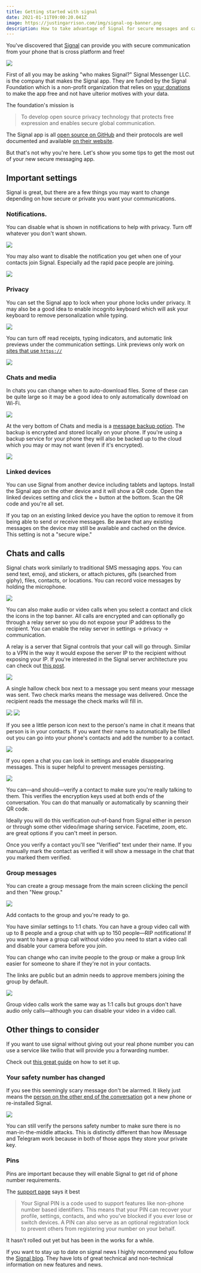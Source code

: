 ```yaml
---
title: Getting started with signal
date: 2021-01-11T09:00:20.041Z
image: https://justingarrison.com/img/signal-og-banner.png
description: How to take advantage of Signal for secure messages and calls
---
```

You've discovered that [Signal](https://signal.org/) can provide you with secure communication from your phone that is cross platform and free!

![](/img/signal-og-banner.png)

First of all you may be asking "who makes Signal?"
Signal Messenger LLC. is the company that makes the Signal app.
They are funded by the Signal Foundation which is a non-profit organization that relies on [your donations](https://signal.org/donate/) to make the app free and not have ulterior motives with your data.

The foundation's mission is

> To develop open source privacy technology that protects free expression and enables secure global communication.

The Signal app is all [open source on GitHub](https://github.com/signalapp) and their protocols are well documented and available [on their website](https://signal.org/docs/).

But that's not why you're here.
Let's show you some tips to get the most out of your new secure messaging app.

## Important settings
Signal is great, but there are a few things you may want to change depending on how secure or private you want your communications.

### Notifications.

You can disable what is shown in notifications to help with privacy.
Turn off whatever you don't want shown.

![](/img/signal-notification-content.png)

You may also want to disable the notification you get when one of your contacts join Signal.
Especially ad the rapid pace people are joining.

![](/img/signal-contact-notifications.png)

### Privacy

You can set the Signal app to lock when your phone locks under privacy.
It may also be a good idea to enable incognito keyboard which will ask your keyboard to remove personalization while typing.

![](/img/signal-privacy.png)

You can turn off read receipts, typing indicators, and automatic link previews under the communication settings.
Link previews only work on [sites that use `https://`](https://support.signal.org/hc/en-us/articles/360022474332-Link-Previews)

![](/img/signal-communication-settings.png)

### Chats and media

In chats you can change when to auto-download files.
Some of these can be quite large so it may be a good idea to only automatically download on Wi-Fi.

![](/img/signal-media-download.png)

At the very bottom of Chats and media is a [message backup option](https://support.signal.org/hc/en-us/articles/360007059752-Backup-and-Restore-Messages).
The backup is encrypted and stored locally on your phone.
If you're using a backup service for your phone they will also be backed up to the cloud which you may or may not want (even if it's encrypted).

![](/img/signal-chat-backups.png)

### Linked devices

You can use Signal from another device including tablets and laptops.
Install the Signal app on the other device and it will show a QR code.
Open the linked devices setting and click the + button at the bottom.
Scan the QR code and you're all set.

If you tap on an existing linked device you have the option to remove it from being able to send or receive messages.
Be aware that any existing messages on the device may still be available and cached on the device.
This setting is not a "secure wipe."

## Chats and calls
Signal chats work similarly to traditional SMS messaging apps.
You can send text, emoji, and stickers, or attach pictures, gifs (searched from giphy), files, contacts, or locations.
You can record voice messages by holding the microphone.

![](/img/signal-message-attach.png)

You can also make audio or video calls when you select a contact and click the icons in the top banner.
All calls are encrypted and can optionally go through a relay server so you do not expose your IP address to the recipient.
You can enable the relay server in settings -> privacy -> communication.

A relay is a server that Signal controls that your call will go through.
Similar to a VPN in the way it would expose the server IP to the recipient without exposing your IP.
If you're interested in the Signal server architecture you can check out [this post](https://sorincocorada.ro/signal-messanger-architecture/).

![](/img/signal-relay-calls.png)

A single hallow check box next to a message you sent means your message was sent.
Two check marks means the message was delivered.
Once the recipient reads the message the check marks will fill in.

![](/img/signal-double-checks-hallow.png)
![](/img/signal-doublechecks-filled.png)

If you see a little person icon next to the person's name in chat it means that person is in your contacts.
If you want their name to automatically be filled out you can go into your phone's contacts and add the number to a contact.

![](/img/signal-contact.png)

If you open a chat you can look in settings and enable disappearing messages.
This is super helpful to prevent messages persisting.

![](/img/signal-disappearing.png)

You can—and should—verify a contact to make sure you're really talking to them.
This verifies the encryption keys used at both ends of the conversation.
You can do that manually or automatically by scanning their QR code.

Ideally you will do this verification out-of-band from Signal either in person or through some other video/image sharing service.
Facetime, zoom, etc. are great options if you can't meet in person.

Once you verify a contact you'll see "Verified" text under their name.
If you manually mark the contact as verified it will show a message in the chat that you marked them verified.

### Group messages
You can create a group message from the main screen clicking the pencil and then "New group."

![](/img/signal-new-group.png)

Add contacts to the group and you're ready to go.

You have similar settings to 1:1 chats.
You can have a group video call with up to 8 people and a group chat with up to 150 people—RIP notifications!
If you want to have a group call without video you need to start a video call and disable your camera before you join.

You can change who can invite people to the group or make a group link easier for someone to share if they're not in your contacts.

The links are public but an admin needs to approve members joining the group by default.

![](/img/signal-group-link.png)

Group video calls work the same way as 1:1 calls but groups don't have audio only calls—although you can disable your video in a video call.

## Other things to consider
If you want to use signal without giving out your real phone number you can use a service like twilio that will provide you a forwarding number.

Check out [this great guide](https://mshelton.medium.com/using-signal-without-giving-your-phone-number-3a575580f652) on how to set it up.

### Your safety number has changed
If you see this seemingly scary message don't be alarmed.
It likely just means the [person on the other end of the conversation](https://support.signal.org/hc/en-us/articles/360007060632-What-is-a-safety-number-and-why-do-I-see-that-it-changed-) got a new phone or re-installed Signal.

![](/img/signal-safety-number.png)

You can still verify the persons safety number to make sure there is no man-in-the-middle attacks.
This is distinctly different than how iMessage and Telegram work because in both of those apps they store your private key.

### Pins
Pins are important because they will enable Signal to get rid of phone number requirements.

The [support page](https://support.signal.org/hc/en-us/articles/360007059792-Signal-PIN) says it best

>Your Signal PIN is a code used to support features like non-phone number based identifiers. This means that your PIN can recover your profile, settings, contacts, and who you’ve blocked if you ever lose or switch devices. A PIN can also serve as an optional registration lock to prevent others from registering your number on your behalf.

It hasn't rolled out yet but has been in the works for a while.

If you want to stay up to date on signal news I highly recommend you follow the [Signal blog](https://signal.org/blog/).
They have lots of great technical and non-technical information on new features and news.
